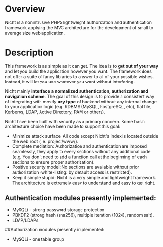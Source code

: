# Overview
Nicht is a nonintrusive PHP5 lightweight authorization and authentication framework applying the MVC architecture for the development of small to average size web application.

# Description
This framework is as simple as it can get. The idea is to **get out of your way** and let you build the application however you want. The framework does not offer a suite of fancy libraries to answer to all of your possible wishes. Instead, it will let you use whatever you want without interfering.

Nicht mainly **interface a normalized authentication, authorization and navigation scheme**. The goal of this design is to provide a consistent way of integrating with mostly **any type** of backend without any internal change to your application logic (e.g. RDBMS (MySQL, PostgreSQL, etc), flat file, Kerberos, LDAP, Active Directory, PAM or others).

Nicht have been built with security as a primary concern. Some basic architecture choice have been made to support this goal: 
* Minimize attack surface: All code except Nicht's index is located outside the web root (i.e. project/www/).
* Complete mediation: Authorization and authentication are imposed seamlessly, they apply to every sections without any additional code (e.g. You don't need to add a function call at the beginning of each sections to ensure proper authorization).
* Positive security model: No sections are available without prior authorization (white-listing: by default access is restricted).
* Keep it simple stupid: Nicht is a very simple and lightweight framework. The architecture is extremely easy to understand and easy to get right.

## Authentication modules presently implemented:
* MySQLi - strong password storage protection
* PBKDF2 (strong hash (sha256), multiple iteration (1024), random salt).
* LDAP/LDAPs

##Authorization modules presently implemented:
* MySQLi - one table group
